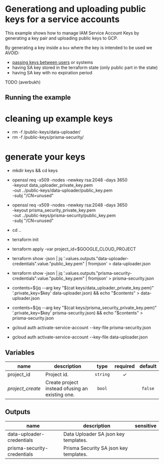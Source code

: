 # Generationg and uploading public keys for a service accounts

This example shows how to manage IAM Service Account Keys by generating a key pair and uploading public keys to GCP. 

By generating a key inside a `box` where the key is intended to be used we AVOID:
 - [passing keys between users](https://cloud.google.com/iam/docs/best-practices-for-managing-service-account-keys#pass-between-users) or systems
 - having SA key stored in the terraform state (only public part in the state)
 - having SA key with no expiration period

TODO (averbukh)
## Running the example 
# cleaning up example keys
- rm -f /public-keys/data-uploader/
- rm -f /public-keys/prisma-security/

# generate your keys
- mkdir keys && cd keys
- openssl req -x509 -nodes -newkey rsa:2048 -days 3650 \
    -keyout data_uploader_private_key.pem \
    -out ../public-keys/data-uploader/public_key.pem \
    -subj "/CN=unused"
- openssl req -x509 -nodes -newkey rsa:2048 -days 3650 \
    -keyout prisma_security_private_key.pem \
    -out ../public-keys/prisma-security/public_key.pem \
    -subj "/CN=unused"

- cd ..
- terraform init
- terraform apply -var project_id=$GOOGLE_CLOUD_PROJECT

- terraform show -json | jq '.values.outputs."data-uploader-credentials".value."public_key.pem" | fromjson' > data-uploader.json
- terraform show -json | jq '.values.outputs."prisma-security-credentials".value."public_key.pem" | fromjson' > prisma-security.json

- contents=$(jq --arg key "$(cat keys/data_uploader_private_key.pem)" '.private_key=$key' data-uploader.json) && echo "$contents" > data-uploader.json
- contents=$(jq --arg key "$(cat keys/prisma_security_private_key.pem)" '.private_key=$key' prisma-security.json) && echo "$contents" > prisma-security.json

- gcloud auth activate-service-account --key-file prisma-security.json
- gcloud auth activate-service-account --key-file data-uploader.json

<!-- BEGIN TFDOC -->
## Variables

| name | description | type | required | default |
|---|---|:---: |:---:|:---:|
| project_id | Project id. | <code title="">string</code> | ✓ |  |
| *project_create* | Create project instead ofusing an existing one. | <code title="">bool</code> |  | <code title="">false</code> |

## Outputs

| name | description | sensitive |
|---|---|:---:|
| data-uploader-credentials | Data Uploader SA json key templates. |  |
| prisma-security-credentials | Prisma Security SA json key templates. |  |
<!-- END TFDOC -->
